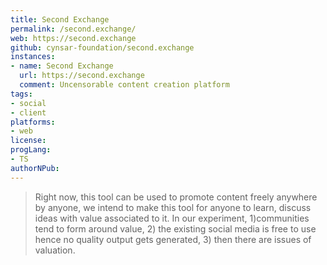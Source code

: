 ```yaml
---
title: Second Exchange
permalink: /second.exchange/
web: https://second.exchange
github: cynsar-foundation/second.exchange
instances:
- name: Second Exchange
  url: https://second.exchange
  comment: Uncensorable content creation platform
tags:
- social
- client
platforms:
- web
license:
progLang:
- TS
authorNPub:  
---
```


> Right now, this tool can be used to promote content freely anywhere by anyone, we intend to make this tool for anyone to learn, discuss ideas with value associated to it. In our experiment, 1)communities tend to form around value, 2) the existing social media is free to use hence no quality output gets generated, 3) then there are issues of valuation.


